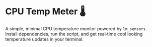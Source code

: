 # CPU Temp Meter 🌡️

A simple, minimal CPU temperature monitor powered by `lm_sensors`.  
Install dependencies, run the script, and get real‑time cool looking temperature updates in your terminal. 